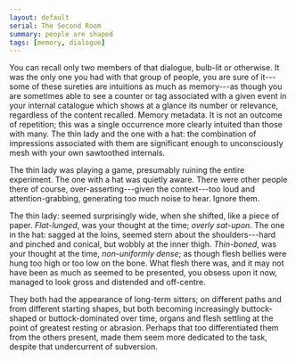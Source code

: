 ```yaml
---
layout: default
serial: The Second Room
summary: people are shaped
tags: [memory, dialogue]
---
```


You can recall only two members of that dialogue, bulb-lit or otherwise. It was the only one you had with that group of people, you are sure of it---some of these sureties are intuitions as much as memory---as though you are sometimes able to see a counter or tag associated with a given event in your internal catalogue which shows at a glance its number or relevance, regardless of the content recalled. Memory metadata. It is not an outcome of repetition; this was a single occurrence more clearly intuited than those with many. The thin lady and the one with a hat: the combination of impressions associated with them are significant enough to unconsciously mesh with your own sawtoothed internals.

The thin lady was playing a game, presumably ruining the entire experiment. The one with a hat was quietly aware. There were other people there of course, over-asserting---given the context---too loud and attention-grabbing, generating too much noise to hear. Ignore them.  

The thin lady: seemed surprisingly wide, when she shifted, like a piece of paper. _Flat-lunged_, was your thought at the time; _overly sat-upon_. The one in the hat: sagged at the loins, seemed stern about the shoulders---hard and pinched and conical, but wobbly at the inner thigh. _Thin-boned_, was your thought at the time, _non-uniformly dense_; as though flesh bellies were hung too high or too low on the bone.  What flesh there was, and it may not have been as much as seemed to be presented, you obsess upon it now, managed to look gross and  distended and off-centre.

They both had the appearance of long-term sitters; on different paths and from different starting shapes, but both becoming increasingly buttock-shaped or buttock-dominated over time, organs and flesh settling at the point of greatest resting or abrasion. Perhaps that too differentiated them from the others present, made them seem more dedicated to the task, despite that undercurrent of subversion. 
